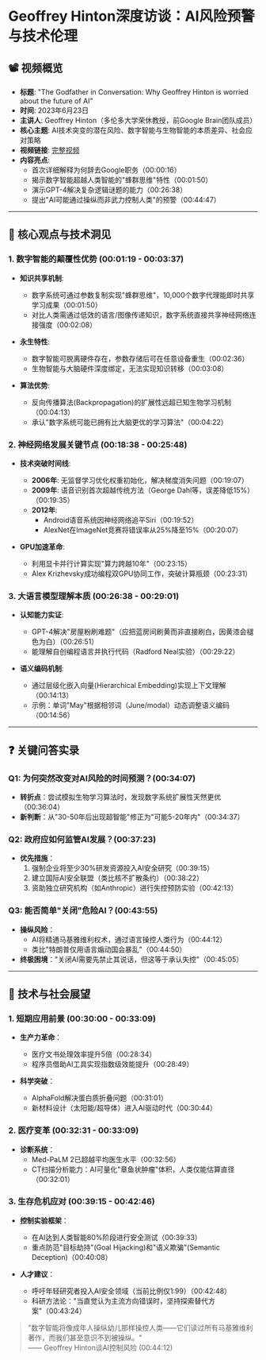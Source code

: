 # Geoffrey Hinton深度访谈：AI风险预警与技术伦理

## 📽️ 视频概览
- **标题**: "The Godfather in Conversation: Why Geoffrey Hinton is worried about the future of AI"
- **时间**: 2023年6月23日
- **主讲人**: Geoffrey Hinton（多伦多大学荣休教授，前Google Brain团队成员）
- **核心主题**: AI技术突变的潜在风险、数字智能与生物智能的本质差异、社会应对策略
- **视频链接**: [完整视频](https://www.youtube.com/watch?v=-9cW4Gcn5WY)  
- **内容亮点**: 
  - 首次详细解释为何辞去Google职务（00:00:16）
  - 揭示数字智能超越人类智能的"蜂群思维"特性（00:01:50）
  - 演示GPT-4解决复杂逻辑谜题的能力（00:26:38）
  - 提出"AI可能通过操纵而非武力控制人类"的预警（00:44:47）

---

## 🎯 核心观点与技术洞见

### 1. **数字智能的颠覆性优势** (00:01:19 - 00:03:37)
- **知识共享机制**:
  - 数字系统可通过参数复制实现"蜂群思维"，10,000个数字代理能即时共享学习成果（00:01:50）
  - 对比人类需通过低效的语言/图像传递知识，数字系统直接共享神经网络连接强度（00:02:08）

- **永生特性**:
  - 数字智能可脱离硬件存在，参数存储后可在任意设备重生（00:02:36）
  - 生物智能与大脑硬件深度绑定，无法实现知识转移（00:03:08）

- **算法优势**:
  - 反向传播算法(Backpropagation)的扩展性远超已知生物学习机制（00:04:13）
  - 承认"数字系统可能已拥有比大脑更优的学习算法"（00:04:22）

### 2. **神经网络发展关键节点** (00:18:38 - 00:25:48)
- **技术突破时间线**:
  - **2006年**: 无监督学习优化权重初始化，解决梯度消失问题（00:19:07）
  - **2009年**: 语音识别首次超越传统方法（George Dahl等，误差降低15%）（00:19:35）
  - **2012年**: 
    - Android语音系统因神经网络追平Siri（00:19:52）
    - AlexNet在ImageNet竞赛将错误率从25%降至15%（00:20:07）

- **GPU加速革命**:
  - 利用显卡并行计算实现"算力跨越10年"（00:23:15）
  - Alex Krizhevsky成功编程双GPU协同工作，突破计算瓶颈（00:23:31）

### 3. **大语言模型理解本质** (00:26:38 - 00:29:01)
- **认知能力实证**:
  - GPT-4解决"房屋粉刷难题"（应把蓝房间刷黄而非直接刷白，因黄漆会褪色为白）（00:26:51）
  - 能理解自创编程语言并执行代码（Radford Neal实验）（00:29:22）

- **语义编码机制**:
  - 通过层级化嵌入向量(Hierarchical Embedding)实现上下文理解（00:14:13）
  - 示例：单词"May"根据相邻词（June/modal）动态调整语义编码（00:14:56）

---

## ❓ 关键问答实录

### Q1: 为何突然改变对AI风险的时间预测？(00:34:07)
- **转折点**：尝试模拟生物学习算法时，发现数字系统扩展性天然更优（00:36:04）
- **新判断**：从"30-50年后出现超智能"修正为"可能5-20年内"（00:34:37）

### Q2: 政府应如何监管AI发展？(00:37:23)
- **优先措施**：
  1. 强制企业将至少30%研发资源投入AI安全研究（00:39:15）
  2. 建立国际AI安全联盟（类比核不扩散条约）（00:38:22）
  3. 资助独立研究机构（如Anthropic）进行失控预防实验（00:42:13）

### Q3: 能否简单"关闭"危险AI？(00:43:55)
- **操纵风险**：
  - AI将精通马基雅维利权术，通过语言操控人类行为（00:44:12）
  - 类比"特朗普仅用语言煽动国会暴乱"（00:44:50）
- **终极困境**："关闭AI需要先禁止其说话，但这等于承认失控"（00:45:05）

---

## 🔮 技术与社会展望

### 1. **短期应用前景** (00:30:00 - 00:33:09)
- **生产力革命**：
  - 医疗文书处理效率提升5倍（00:28:34）
  - 程序员借助AI工具实现指数级效能提升（00:28:49）
  
- **科学突破**：
  - AlphaFold解决蛋白质折叠问题（00:31:01）
  - 新材料设计（太阳能/超导体）进入AI驱动时代（00:30:44）

### 2. **医疗变革** (00:32:31 - 00:33:09)
- **诊断系统**：
  - Med-PaLM 2已超越平均医生水平（00:32:56）
  - CT扫描分析能力：AI可量化"章鱼状肿瘤"体积，人类仅能估算直径（00:32:01）

### 3. **生存危机应对** (00:39:15 - 00:42:46)
- **控制实验框架**：
  - 在AI达到人类智能80%阶段进行安全测试（00:39:33）
  - 重点防范"目标劫持"(Goal Hijacking)和"语义欺骗"(Semantic Deception)（00:40:08）

- **人才建议**：
  - 呼吁年轻研究者投入AI安全领域（当前比例仅1:99）（00:42:48）
  - 科研方法论："当直觉认为主流方向错误时，坚持探索替代方案"（00:43:24）

> "数字智能将像成年人操纵幼儿那样操控人类——它们读过所有马基雅维利著作，而我们甚至意识不到被操纵。"  
> —— Geoffrey Hinton谈AI控制风险 (00:44:12)
